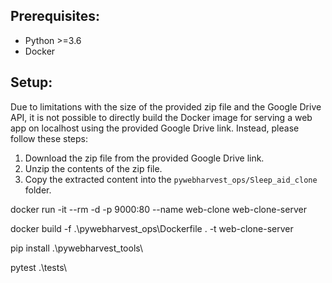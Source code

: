 


## Prerequisites:
- Python >=3.6
- Docker

## Setup:
Due to limitations with the size of the provided zip file and the Google Drive API, it is not possible to directly build the Docker image for serving a web app on localhost using the provided Google Drive link. Instead, please follow these steps:

1. Download the zip file from the provided Google Drive link.
2. Unzip the contents of the zip file.
3. Copy the extracted content into the `pywebharvest_ops/Sleep_aid_clone` folder.


docker run -it --rm -d -p 9000:80 --name web-clone web-clone-server

docker build -f .\pywebharvest_ops\Dockerfile . -t web-clone-server 

pip install .\pywebharvest_tools\

pytest .\tests\
